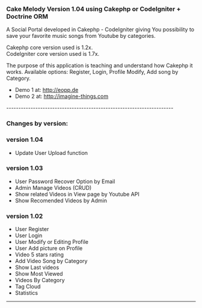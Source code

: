<h3> Cake Melody Version 1.04 using Cakephp or CodeIgniter + Doctrine ORM </h3>

<p> A Social Portal developed in Cakephp - CodeIgniter giving You possibility to save your favorite music songs from Youtube by categories. <br />

Cakephp core version used is 1.2x. <br />
CodeIgniter core version used is 1.7x. <br />

The purpose of this application is teaching and understand how Cakephp it works. Available options: Register, Login, Profile Modify, Add song by Category.<br>
</p>

<ul>
<li> Demo 1 at: <a href='http://eopp.de'>http://eopp.de</a> </li>
<li> Demo 2 at: <a href='http://imagine-things.com'>http://imagine-things.com</a> </li>
</ul>

---------------------------------------------------------------------  <br />

<h3> Changes by version: </h3>

<h3> version 1.04  </h3>

<ul>
<li> Update User Upload function </li>
</ul>

<h3> version 1.03  </h3>

<ul>
<li>  User Password Recover Option by Email  </li>
<li>  Admin Manage Videos (CRUD)  </li>
<li>  Show related Videos in View page by Youtube API  </li>
<li>  Show Recomended Videos by Admin </li>
</ul>

<h3> version 1.02  </h3>

<ul>
<li> User Register  </li>
<li> User Login </li>
<li> User Modify or Editing Profile  </li>
<li> User Add picture on Profile </li>
<li> Video 5 stars rating  </li>
<li> Add Video Song by Category </li>
<li> Show Last videos </li>
<li> Show Most Viewed </li>
<li> Videos By Category </li>
<li> Tag Cloud </li>
<li> Statistics </li>
</ul>

---
